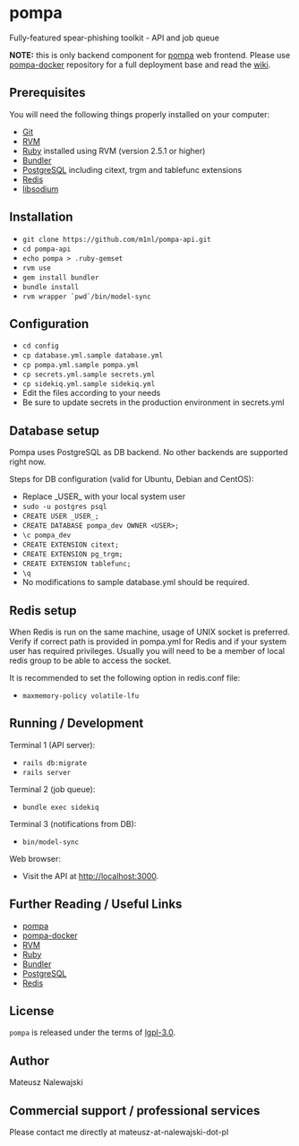 # pompa

Fully-featured spear-phishing toolkit - API and job queue

**NOTE:** this is only backend component for [pompa](https://github.com/m1nl/pompa) web frontend. Please use [pompa-docker](https://github.com/m1nl/pompa-docker) repository for a full deployment base and read the [wiki](https://github.com/m1nl/pompa/wiki/Getting-Started).

## Prerequisites

You will need the following things properly installed on your computer:

* [Git](https://git-scm.com/)
* [RVM](https://rvm.io/)
* [Ruby](https://www.ruby-lang.org/en/) installed using RVM (version 2.5.1 or higher)
* [Bundler](https://bundler.io/)
* [PostgreSQL](https://www.postgresql.org/) including citext, trgm and tablefunc extensions
* [Redis](https://redis.io/)
* [libsodium](https://download.libsodium.org/doc/)

## Installation

* `git clone https://github.com/m1nl/pompa-api.git`
* `cd pompa-api`
* `echo pompa > .ruby-gemset`
* `rvm use`
* `gem install bundler`
* `bundle install`
* ``rvm wrapper `pwd`/bin/model-sync``

## Configuration

* `cd config`
* `cp database.yml.sample database.yml`
* `cp pompa.yml.sample pompa.yml`
* `cp secrets.yml.sample secrets.yml`
* `cp sidekiq.yml.sample sidekiq.yml`
* Edit the files according to your needs
* Be sure to update secrets in the production environment in secrets.yml

## Database setup

Pompa uses PostgreSQL as DB backend. No other backends are supported right now.

Steps for DB configuration (valid for Ubuntu, Debian and CentOS):

* Replace \_USER\_ with your local system user
* `sudo -u postgres psql`
* `CREATE USER _USER_;`
* `CREATE DATABASE pompa_dev OWNER <USER>;`
* `\c pompa_dev`
* `CREATE EXTENSION citext;`
* `CREATE EXTENSION pg_trgm;`
* `CREATE EXTENSION tablefunc;`
* `\q`
* No modifications to sample database.yml should be required.

## Redis setup

When Redis is run on the same machine, usage of UNIX socket is preferred. Verify if correct path is provided in pompa.yml for Redis and if your system user has required privileges. Usually you will need to be a member of local redis group to be able to access the socket.

It is recommended to set the following option in redis.conf file:

* `maxmemory-policy volatile-lfu`

## Running / Development

Terminal 1 (API server):

* `rails db:migrate`
* `rails server`

Terminal 2 (job queue):

* `bundle exec sidekiq`

Terminal 3 (notifications from DB):

* `bin/model-sync`

Web browser:

* Visit the API at [http://localhost:3000](http://localhost:3000).

## Further Reading / Useful Links

* [pompa](https://github.com/m1nl/pompa)
* [pompa-docker](https://github.com/m1nl/pompa-docker)
* [RVM](https://rvm.io/)
* [Ruby](https://www.ruby-lang.org/en/)
* [Bundler](https://bundler.io/)
* [PostgreSQL](https://www.postgresql.org/)
* [Redis](https://redis.io/)

## License
`pompa` is released under the terms of [lgpl-3.0](LICENSE).

## Author

Mateusz Nalewajski

## Commercial support / professional services

Please contact me directly at mateusz-at-nalewajski-dot-pl
